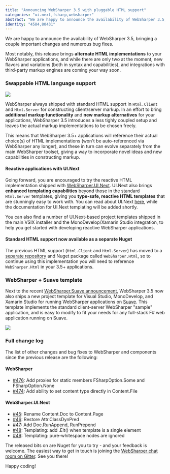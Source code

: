 ```yaml
---
title: "Announcing WebSharper 3.5 with pluggable HTML support"
categories: "ui.next,fsharp,websharper"
abstract: "We are happy to announce the availability of WebSharper 3.5, bringing a couple important changes and numerous bug fixes. Most notably, this release brings alternate HTML implementations to your WebSharper applications, and while there are only two at the moment, new flavors and variations (both in syntax and capabilities), and integrations with third-party markup engines are coming your way soon."
identity: "4584,80431"
---
```

We are happy to announce the availability of WebSharper 3.5, bringing a couple important changes and numerous bug fixes.

Most notably, this release brings **alternate HTML implementations** to your WebSharper applications, and while there are only two at the moment, new flavors and variations (both in syntax and capabilities), and integrations with third-party markup engines are coming your way soon.

### Swappable HTML language support

[![](http://i.imgur.com/ny0JoTwl.png)](http://i.imgur.com/ny0JoTw.png)

WebSharper always shipped with standard HTML support in `Html.Client` and `Html.Server` for constructing client/server markup. In an effort to bring **additional markup functionality** and **new markup alternatives** for your applications, WebSharper 3.5 introduces a less tighly coupled setup and leaves the actual markup implementations to be chosen freely.

This means that WebSharper 3.5+ applications will reference their actual choice(s) of HTML implementations (won't be auto-referenced via WebSharper any longer), and these in turn can evolve separately from the main WebSharper toolset, giving a way to incorporate novel ideas and new capabilities in constructing markup.

#### Reactive applications with UI.Next

Going forward, you are encouraged to try the reactive HTML implementation shipped with [WebSharper.UI.Next](http://github.com/IntelliFactory/websharper.ui.next).  UI.Next also brings **enhanced templating capabilities** beyond those in the standard `Html.Server` templates, giving you **type-safe, reactive HTML templates** that are stunningly easy to work with. You can read about UI.Next [here](http://websharper.com/docs/ui.next), while the documentation for UI.Next templating will be added shortly.

You can also find a number of UI.Next-based project templates shipped in the main VSIX installer and the MonoDevelop/Xamarin Studio integration, to help you get started with developing reactive WebSharper applications.

#### Standard HTML support now available as a separate Nuget

The previous HTML support (`Html.Client` and `Html.Server`) has moved to a [separate repository](https://github.com/intellifactory/websharper.html) and Nuget package called `WebSharper.Html`, so to continue using this implementation you will need to reference `WebSharper.Html` in your 3.5+ applications.

### WebSharper + Suave template

Next to the recent [WebSharper.Suave announcement](/user/denuziere/20151001-announcing-websharper-suave.md), WebSharper 3.5 now also ships a new project template for Visual Studio, MonoDevelop, and Xamarin Studio for running WebSharper applications on [Suave](http://suave.io).  This template implements the standard client-server WebSharper "sample" application, and is easy to modify to fit your needs for any full-stack F# web application running on Suave.

![](http://i.imgur.com/sTlLbObl.png)

### Full change log

The list of other changes and bug fixes to WebSharper and components since the previous release are the following:

#### WebSharper

 * [#476](https://github.com/intellifactory/websharper/issues/476): Add proxies for static members FSharpOption.Some and FSharpOption.None
 * [#474](https://github.com/intellifactory/websharper/issues/474): Add ability to set content type directly in Content.File
 
#### WebSharper.UI.Next

 * [#45](https://github.com/intellifactory/websharper.ui.next/issues/45): Rename Content.Doc to Content.Page
 * [#46](https://github.com/intellifactory/websharper.ui.next/issues/46): Restore Attr.ClassDynPred
 * [#47](https://github.com/intellifactory/websharper.ui.next/issues/47): Add Doc.RunAppend, RunPrepend
 * [#48](https://github.com/intellifactory/websharper.ui.next/issues/48): Templating: add .Elt() when template is a single element
 * [#49](https://github.com/intellifactory/websharper.ui.next/issues/49): Templating: pure-whitespace nodes are ignored

The released bits on are Nuget for you to try - and your feedback is welcome. The easiest way to get in touch is joining the [WebSharper chat room on Gitter](https://gitter.im/intellifactory/websharper).  See you there!

Happy coding!
